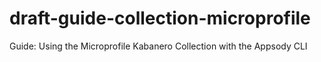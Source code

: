 # draft-guide-collection-microprofile
Guide: Using the Microprofile Kabanero Collection with the Appsody CLI
